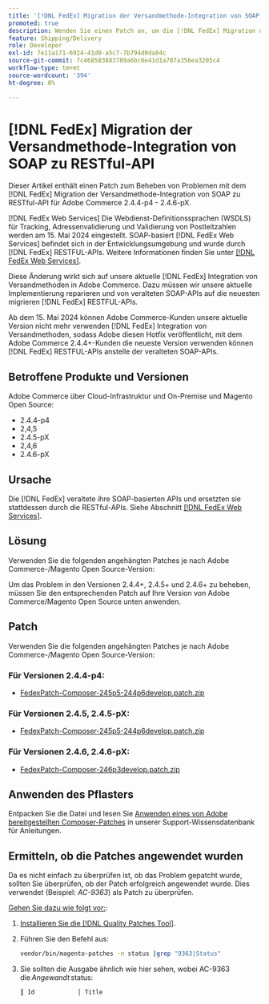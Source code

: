 ```yaml
---
title: '[!DNL FedEx] Migration der Versandmethode-Integration von SOAP zu RESTful-API'
promoted: true
description: Wenden Sie einen Patch an, um die [!DNL FedEx] Migration der Versandmethode-Integration von SOAP zu RESTful-API für Adobe Commerce 2.4.4-p4 - 2.4.6-pX.
feature: Shipping/Delivery
role: Developer
exl-id: 7e11a171-6924-41d0-a5c7-7b794d0da84c
source-git-commit: 7c468583883789a6bc6e41d1a787a356ea3205c4
workflow-type: tm+mt
source-wordcount: '394'
ht-degree: 0%

---
```


# [!DNL FedEx] Migration der Versandmethode-Integration von SOAP zu RESTful-API

Dieser Artikel enthält einen Patch zum Beheben von Problemen mit dem [!DNL FedEx] Migration der Versandmethode-Integration von SOAP zu RESTful-API für Adobe Commerce 2.4.4-p4 - 2.4.6-pX.

[!DNL FedEx Web Services] Die Webdienst-Definitionssprachen (WSDLS) für Tracking, Adressenvalidierung und Validierung von Postleitzahlen werden am 15. Mai 2024 eingestellt. SOAP-basiert [!DNL FedEx Web Services] befindet sich in der Entwicklungsumgebung und wurde durch [!DNL FedEx] RESTFUL-APIs. Weitere Informationen finden Sie unter [[!DNL FedEx Web Services]](https://www.fedex.com/en-us/developer/web-services.html).

Diese Änderung wirkt sich auf unsere aktuelle [!DNL FedEx] Integration von Versandmethoden in Adobe Commerce. Dazu müssen wir unsere aktuelle Implementierung reparieren und von veralteten SOAP-APIs auf die neuesten migrieren [!DNL FedEx] RESTFUL-APIs.

Ab dem 15. Mai 2024 können Adobe Commerce-Kunden unsere aktuelle Version nicht mehr verwenden [!DNL FedEx] Integration von Versandmethoden, sodass Adobe diesen Hotfix veröffentlicht, mit dem Adobe Commerce 2.4.4+-Kunden die neueste Version verwenden können [!DNL FedEx] RESTFUL-APIs anstelle der veralteten SOAP-APIs.


## Betroffene Produkte und Versionen

Adobe Commerce über Cloud-Infrastruktur und On-Premise und Magento Open Source:

* 2.4.4-p4
* 2,4,5
* 2.4.5-pX
* 2,4,6
* 2.4.6-pX

## Ursache

Die [!DNL FedEx] veraltete ihre SOAP-basierten APIs und ersetzten sie stattdessen durch die RESTful-APIs. Siehe Abschnitt [[!DNL FedEx Web Services]](https://www.fedex.com/en-us/developer/web-services.html).

## Lösung

Verwenden Sie die folgenden angehängten Patches je nach Adobe Commerce-/Magento Open Source-Version:

Um das Problem in den Versionen 2.4.4+, 2.4.5+ und 2.4.6+ zu beheben, müssen Sie den entsprechenden Patch auf Ihre Version von Adobe Commerce/Magento Open Source unten anwenden.

## Patch

Verwenden Sie die folgenden angehängten Patches je nach Adobe Commerce-/Magento Open Source-Version:

### Für Versionen 2.4.4-p4:

* [FedexPatch-Composer-245p5-244p6develop.patch.zip](assets/FedexPatch-Composer-245p5-244p6develop.patch.zip)

### Für Versionen 2.4.5, 2.4.5-pX:

* [FedexPatch-Composer-245p5-244p6develop.patch.zip](assets/FedexPatch-Composer-245p5-244p6develop.patch.zip)


### Für Versionen 2.4.6, 2.4.6-pX:


* [FedexPatch-Composer-246p3develop.patch.zip](assets/FedexPatch-Composer-246p3develop.patch.zip)


## Anwenden des Pflasters

Entpacken Sie die Datei und lesen Sie [Anwenden eines von Adobe bereitgestellten Composer-Patches](https://experienceleague.adobe.com/docs/commerce-knowledge-base/kb/how-to/how-to-apply-a-composer-patch-provided-by-magento.html) in unserer Support-Wissensdatenbank für Anleitungen.

## Ermitteln, ob die Patches angewendet wurden

Da es nicht einfach zu überprüfen ist, ob das Problem gepatcht wurde, sollten Sie überprüfen, ob der Patch erfolgreich angewendet wurde. Dies verwendet (Beispiel: *AC-9363*) als Patch zu überprüfen.

<u>Gehen Sie dazu wie folgt vor:</u>:

1. [Installieren Sie die [!DNL Quality Patches Tool]](https://experienceleague.adobe.com/docs/commerce-operations/tools/quality-patches-tool/usage.html).
1. Führen Sie den Befehl aus:

   ```bash
   vendor/bin/magento-patches -n status |grep "9363|Status"
   ```

1. Sie sollten die Ausgabe ähnlich wie hier sehen, wobei AC-9363 die *Angewandt* status:

   ```bash
   ║ Id            │ Title                                                        │ Category        │ Origin                 │ Status      │ Details                                          ║ ║ N/A           │ ../m2-hotfixes/AC-9363_USPS_Ground_Advantage_shipping_method_COMPOSER_patch.patch      │ Other           │ Local                  │ Applied     │ Patch type: Custom                                
   ```
